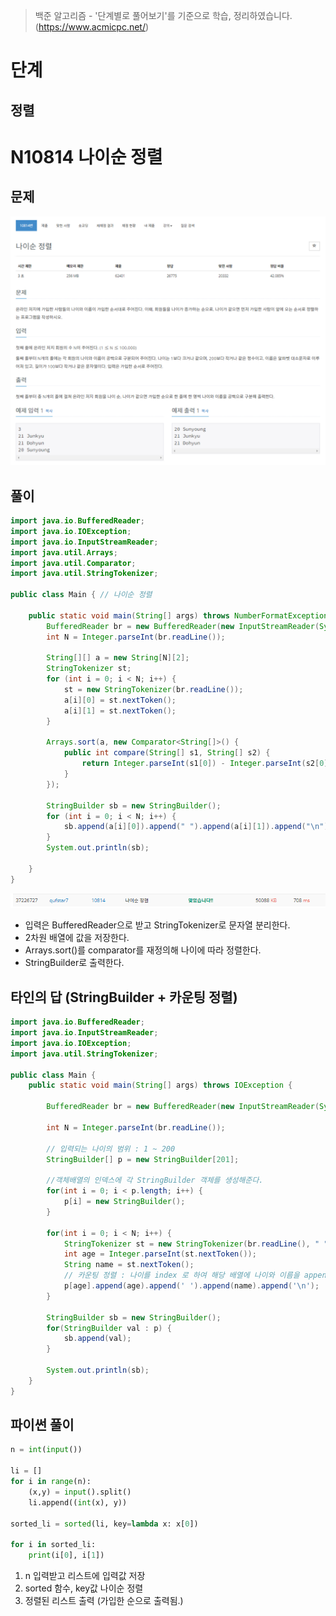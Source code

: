 > 백준 알고리즘 - '단계별로 풀어보기'를 기준으로 학습, 정리하였습니다.(https://www.acmicpc.net/)
# 단계 
## 정렬

# N10814 나이순 정렬

## 문제
![](image/2022-01-07-22-53-03.png)
## 풀이
```java
import java.io.BufferedReader;
import java.io.IOException;
import java.io.InputStreamReader;
import java.util.Arrays;
import java.util.Comparator;
import java.util.StringTokenizer;

public class Main { // 나이순 정렬

	public static void main(String[] args) throws NumberFormatException, IOException {
		BufferedReader br = new BufferedReader(new InputStreamReader(System.in));
		int N = Integer.parseInt(br.readLine());

		String[][] a = new String[N][2];
		StringTokenizer st;
		for (int i = 0; i < N; i++) {
			st = new StringTokenizer(br.readLine());
			a[i][0] = st.nextToken();
			a[i][1] = st.nextToken();
		}

		Arrays.sort(a, new Comparator<String[]>() {
			public int compare(String[] s1, String[] s2) {
				return Integer.parseInt(s1[0]) - Integer.parseInt(s2[0]);
			}			
		});
		
		StringBuilder sb = new StringBuilder();
		for (int i = 0; i < N; i++) {
			sb.append(a[i][0]).append(" ").append(a[i][1]).append("\n");
		}
		System.out.println(sb);
		
	}
}
```
![](image/2022-01-07-23-56-46.png)
* 입력은 BufferedReader으로 받고 StringTokenizer로 문자열 분리한다.
* 2차원 배열에 값을 저장한다.
* Arrays.sort()를 comparator를 재정의해 나이에 따라 정렬한다.
* StringBuilder로 출력한다.

## 타인의 답 (StringBuilder + 카운팅 정렬)
```java
import java.io.BufferedReader;
import java.io.InputStreamReader;
import java.io.IOException;
import java.util.StringTokenizer;
 
public class Main {
	public static void main(String[] args) throws IOException {
		
		BufferedReader br = new BufferedReader(new InputStreamReader(System.in));
        
		int N = Integer.parseInt(br.readLine());
 
		// 입력되는 나이의 범위 : 1 ~ 200
		StringBuilder[] p = new StringBuilder[201];
		
		//객체배열의 인덱스에 각 StringBuilder 객체를 생성해준다.
		for(int i = 0; i < p.length; i++) {
			p[i] = new StringBuilder();
		}
		
		for(int i = 0; i < N; i++) {
			StringTokenizer st = new StringTokenizer(br.readLine(), " ");
			int age = Integer.parseInt(st.nextToken());
			String name = st.nextToken();
			// 카운팅 정렬 : 나이를 index 로 하여 해당 배열에 나이와 이름을 append() 한다
			p[age].append(age).append(' ').append(name).append('\n');
		}
		
		StringBuilder sb = new StringBuilder();
		for(StringBuilder val : p) {
			sb.append(val);
		}
        
		System.out.println(sb);
	}
}
```

## 파이썬 풀이
```py
n = int(input())

li = []
for i in range(n):
	(x,y) = input().split()
	li.append((int(x), y))

sorted_li = sorted(li, key=lambda x: x[0])

for i in sorted_li:
	print(i[0], i[1])
```
1. n 입력받고 리스트에 입력값 저장
2. sorted 함수, key값 나이순 정렬
3. 정렬된 리스트 출력 (가입한 순으로 출력됨.)